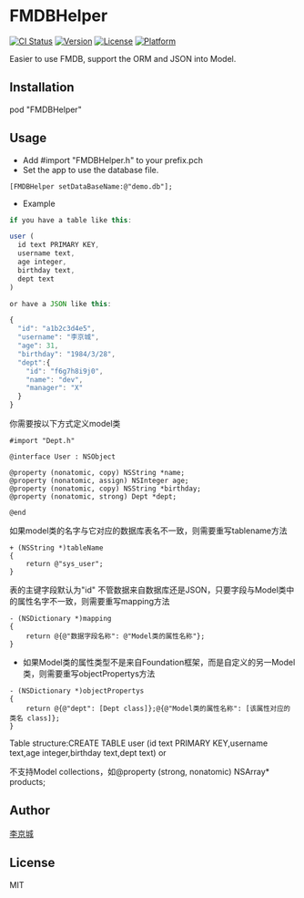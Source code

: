 # FMDBHelper
[![CI Status](http://img.shields.io/travis/lijingcheng/FMDBHelper.svg?style=flat)](https://travis-ci.org/lijingcheng/FMDBHelper)
[![Version](https://img.shields.io/cocoapods/v/FMDBHelper.svg?style=flat)](http://cocoadocs.org/docsets/FMDBHelper)
[![License](https://img.shields.io/cocoapods/l/FMDBHelper.svg?style=flat)](http://cocoadocs.org/docsets/FMDBHelper)
[![Platform](https://img.shields.io/cocoapods/p/FMDBHelper.svg?style=flat)](http://cocoadocs.org/docsets/FMDBHelper)

Easier to use FMDB, support the ORM and JSON into Model.

## Installation

pod "FMDBHelper"

## Usage

- Add #import "FMDBHelper.h" to your prefix.pch
-  Set the app to use the database file.
``` objc
[FMDBHelper setDataBaseName:@"demo.db"];
```
- Example
``` js
if you have a table like this:

user (
  id text PRIMARY KEY,
  username text,
  age integer,
  birthday text,
  dept text
)

or have a JSON like this:

{
  "id": "a1b2c3d4e5",
  "username": "李京城",
  "age": 31,
  "birthday": "1984/3/28",
  "dept":{
    "id": "f6g7h8i9j0",
    "name": "dev",
    "manager": "X"
  }
}
```

你需要按以下方式定义model类

``` objc
#import "Dept.h"

@interface User : NSObject

@property (nonatomic, copy) NSString *name;
@property (nonatomic, assign) NSInteger age;
@property (nonatomic, copy) NSString *birthday;
@property (nonatomic, strong) Dept *dept;

@end
```


如果model类的名字与它对应的数据库表名不一致，则需要重写tablename方法
``` objc
+ (NSString *)tableName
{
    return @"sys_user";
}
```

表的主键字段默认为"id"   不管数据来自数据库还是JSON，只要字段与Model类中的属性名字不一致，则需要重写mapping方法
``` objc
- (NSDictionary *)mapping
{
    return @{@"数据字段名称": @"Model类的属性名称"};
}

```
- 如果Model类的属性类型不是来自Foundation框架，而是自定义的另一Model类，则需要重写objectPropertys方法
``` objc
- (NSDictionary *)objectPropertys
{
    return @{@"dept": [Dept class]};@{@"Model类的属性名称": [该属性对应的类名 class]};
}
```



Table structure:CREATE TABLE user (id text PRIMARY KEY,username text,age integer,birthday text,dept text)
or



不支持Model collections，如@property (strong, nonatomic) NSArray<ProductModel>* products;

## Author

[李京城](http://lijingcheng.github.io)

## License

MIT

